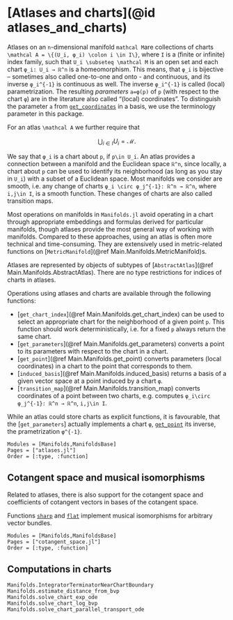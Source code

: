 # [Atlases and charts](@id atlases_and_charts)

Atlases on an ``n``-dimensional manifold ``mathcal M``are collections of charts ``\mathcal A = \{(U_i, φ_i) \colon i \in I\}``, where ``I`` is a (finite or infinite) index family, such that ``U_i \subseteq \mathcal M`` is an open set and each chart ``φ_i: U_i → ℝ^n`` is a homeomorphism. This means, that ``φ_i`` is bijective – sometimes also called one-to-one and onto - and continuous, and its inverse ``φ_i^{-1}`` is continuous as well.
The inverse ``φ_i^{-1}`` is called (local) parametrization.
The resulting _parameters_ ``a=φ(p)`` of ``p`` (with respect to the chart ``φ``) are in the literature also called “(local) coordinates”. To distinguish the parameter ``a`` from  [`get_coordinates`](@ref) in a basis, we use the terminology parameter in this package.

For an atlas ``\mathcal A`` we further require that

```math
\displaystyle\bigcup_{i\in I} U_i = \mathcal M.
```

We say that ``φ_i`` is a chart about ``p``, if ``p\in U_i``.
An atlas provides a connection between a manifold and the Euclidean space ``ℝ^n``, since
locally, a chart about ``p`` can be used to identify its neighborhood (as long as you stay in ``U_i``) with a subset of a Euclidean space.
Most manifolds we consider are smooth, i.e. any change of charts ``φ_i \circ φ_j^{-1}: ℝ^n → ℝ^n``, where ``i,j\in I``, is a smooth function. These changes of charts are also called transition maps.

Most operations on manifolds in `Manifolds.jl` avoid operating in a chart through appropriate embeddings and formulas derived for particular manifolds, though atlases provide the most general way of working with manifolds.
Compared to these approaches, using an atlas is often more technical and time-consuming.
They are extensively used in metric-related functions on [`MetricManifold`](@ref Main.Manifolds.MetricManifold)s.

Atlases are represented by objects of subtypes of [`AbstractAtlas`](@ref Main.Manifolds.AbstractAtlas).
There are no type restrictions for indices of charts in atlases.

Operations using atlases and charts are available through the following functions:

* [`get_chart_index`](@ref Main.Manifolds.get_chart_index) can be used to select an appropriate chart for the neighborhood of a given point ``p``. This function should work deterministically, i.e. for a fixed ``p`` always return the same chart.
* [`get_parameters`](@ref Main.Manifolds.get_parameters) converts a point to its parameters with respect to the chart in a chart.
* [`get_point`](@ref Main.Manifolds.get_point) converts parameters (local coordinates) in a chart to the point that corresponds to them.
* [`induced_basis`](@ref Main.Manifolds.induced_basis) returns a basis of a given vector space at a point induced by a chart ``φ``.
* [`transition_map`](@ref Main.Manifolds.transition_map) converts coordinates of a point between two charts, e.g. computes ``φ_i\circ φ_j^{-1}: ℝ^n → ℝ^n``, ``i,j\in I``.

While an atlas could store charts as explicit functions, it is favourable, that the [`get_parameters`] actually implements a chart ``φ``, [`get_point`](@ref) its inverse, the prametrization ``φ^{-1}``.

```@autodocs
Modules = [Manifolds,ManifoldsBase]
Pages = ["atlases.jl"]
Order = [:type, :function]
```

## Cotangent space and musical isomorphisms

Related to atlases, there is also support for the cotangent space and coefficients of cotangent vectors in bases of the cotangent space.

Functions [`sharp`](@ref) and [`flat`](@ref) implement musical isomorphisms for arbitrary vector bundles.

```@autodocs
Modules = [Manifolds,ManifoldsBase]
Pages = ["cotangent_space.jl"]
Order = [:type, :function]
```

## Computations in charts

```@docs
Manifolds.IntegratorTerminatorNearChartBoundary
Manifolds.estimate_distance_from_bvp
Manifolds.solve_chart_exp_ode
Manifolds.solve_chart_log_bvp
Manifolds.solve_chart_parallel_transport_ode
```
